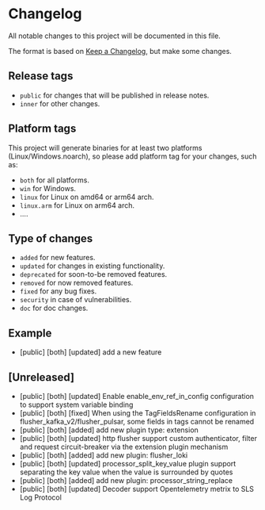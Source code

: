 # Changelog

All notable changes to this project will be documented in this file.

The format is based on [Keep a Changelog](https://keepachangelog.com/en/1.0.0/), but make some changes.

## Release tags

- `public` for changes that will be published in release notes.
- `inner` for other changes.

## Platform tags

This project will generate binaries for at least two platforms (Linux/Windows.noarch), so please add platform tag for
your changes, such as:

- `both` for all platforms.
- `win` for Windows.
- `linux` for Linux on amd64 or arm64 arch.
- `linux.arm` for Linux on arm64 arch.
- ....

## Type of changes

- `added` for new features.
- `updated` for changes in existing functionality.
- `deprecated` for soon-to-be removed features.
- `removed` for now removed features.
- `fixed` for any bug fixes.
- `security` in case of vulnerabilities.
- `doc` for doc changes.

## Example

- [public] [both] [updated] add a new feature

## [Unreleased]

- [public] [both] [updated] Enable enable_env_ref_in_config configuration to support system variable binding
- [public] [both] [fixed] When using the TagFieldsRename configuration in flusher_kafka_v2/flusher_pulsar, some fields in tags cannot be renamed
- [public] [both] [added] add new plugin type: extension
- [public] [both] [updated] http flusher support custom authenticator, filter and request circuit-breaker via the extension plugin mechanism
- [public] [both] [added] add new plugin: flusher_loki
- [public] [both] [updated] processor_split_key_value plugin support separating the key value when the value is surrounded by quotes
- [public] [both] [added] add new plugin: processor_string_replace
- [public] [both] [updated]  Decoder support Opentelemetry metrix to SLS Log Protocol

